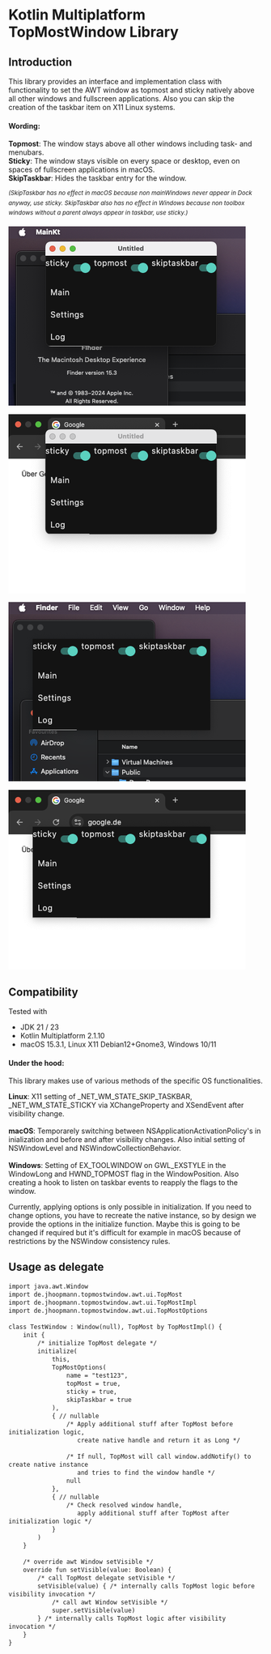 # Kotlin Multiplatform TopMostWindow Library

## Introduction
This library provides an interface and implementation class with functionality to set the AWT window as topmost and sticky natively above all other windows and fullscreen applications. Also you can skip the creation of the taskbar item on X11 Linux systems.

#### Wording:

**Topmost**: The window stays above all other windows including task- and menubars. \
**Sticky**: The window stays visible on every space or desktop, even on spaces of fullscreen applications in macOS. \
**SkipTaskbar**: Hides the taskbar entry for the window.

 *<sup>(SkipTaskbar has no effect in macOS because non mainWindows never appear in Dock anyway, use sticky.
 SkipTaskbar also has no effect in Windows because non toolbox windows without a parent always appear in taskbar, use sticky.) </sub>*


![TopMost as decorated on desktop space.](/doc/img/topmost-decorated.png)

![TopMost as decorated on foreign application  fullscreen space.](/doc/img/topmost-decorated-fullscreen.png)

![TopMost as undecorated on desktop space.](/doc/img/topmost.png)

![TopMost as undecorated on foreign application  fullscreen space.](/doc/img/topmost-fullscreen.png)

## Compatibility

Tested with
- JDK 21 / 23
- Kotlin Multiplatform 2.1.10
- macOS 15.3.1, Linux X11 Debian12+Gnome3, Windows 10/11

#### Under the hood:

This library makes use of various methods of the specific OS functionalities.

**Linux**: X11 setting of _NET_WM_STATE_SKIP_TASKBAR, _NET_WM_STATE_STICKY via XChangeProperty and XSendEvent after visibility change. \
\
**macOS**: Temporarely switching between NSApplicationActivationPolicy's in inialization and before and after visibility changes. Also initial setting of NSWindowLevel and NSWindowCollectionBehavior. \
\
**Windows**: Setting of EX_TOOLWINDOW on GWL_EXSTYLE in the WindowLong and HWND_TOPMOST flag in the WindowPosition. Also creating a hook to listen on taskbar events to reapply the flags to the window.

Currently, applying options is only possible in initialization. If you need to change options, you have to recreate the native instance, so by design we provide the options in the initialize function. Maybe this is going to be changed if required but it's difficult for example in macOS because of restrictions by the NSWindow consistency rules.



## Usage as delegate

```
import java.awt.Window
import de.jhoopmann.topmostwindow.awt.ui.TopMost
import de.jhoopmann.topmostwindow.awt.ui.TopMostImpl
import de.jhoopmann.topmostwindow.awt.ui.TopMostOptions

class TestWindow : Window(null), TopMost by TopMostImpl() {
    init {
        /* initialize TopMost delegate */
        initialize(
            this,
            TopMostOptions(
                name = "test123",
                topMost = true,
                sticky = true,
                skipTaskbar = true
            ),
            { // nullable
                /* Apply additional stuff after TopMost before initialization logic,
                   create native handle and return it as Long */

                /* If null, TopMost will call window.addNotify() to create native instance
                   and tries to find the window handle */
                null
            },
            { // nullable
                /* Check resolved window handle,
                   apply additional stuff after TopMost after initialization logic */
            }
        )
    }

    /* override awt Window setVisible */
    override fun setVisible(value: Boolean) {
        /* call TopMost delegate setVisible */
        setVisible(value) { /* internally calls TopMost logic before visibility invocation */
            /* call awt Window setVisible */
            super.setVisible(value)
        } /* internally calls TopMost logic after visibility invocation */
    }
}
```